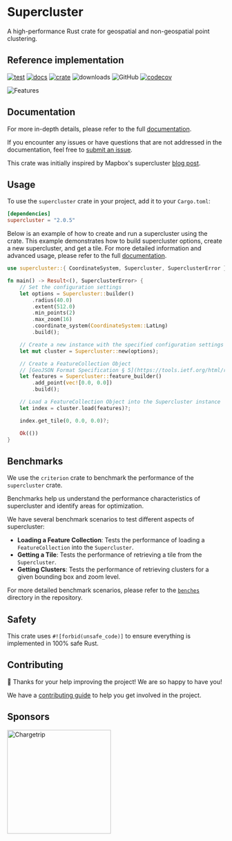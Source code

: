 # Supercluster

A high-performance Rust crate for geospatial and non-geospatial point clustering.

## Reference implementation

[![test](https://github.com/chargetrip/supercluster-rs/actions/workflows/test.yml/badge.svg)](https://github.com/chargetrip/supercluster-rs/actions/workflows/test.yml)
[![docs](https://docs.rs/supercluster/badge.svg)](https://docs.rs/supercluster)
[![crate](https://img.shields.io/crates/v/supercluster.svg)](https://crates.io/crates/supercluster)
![downloads](https://img.shields.io/crates/d/supercluster)
![GitHub](https://img.shields.io/github/license/chargetrip/supercluster-rs)
[![codecov](https://codecov.io/gh/chargetrip/supercluster-rs/graph/badge.svg?token=0S31CZY2ZJ)](https://codecov.io/gh/chargetrip/supercluster-rs)

![Features](https://cloud.githubusercontent.com/assets/25395/11857351/43407b46-a40c-11e5-8662-e99ab1cd2cb7.gif)

## Documentation

For more in-depth details, please refer to the full [documentation](https://docs.rs/supercluster).

If you encounter any issues or have questions that are not addressed in the documentation, feel free to [submit an issue](https://github.com/chargetrip/supercluster-rs/issues).

This crate was initially inspired by Mapbox's supercluster [blog post](https://blog.mapbox.com/clustering-millions-of-points-on-a-map-with-supercluster-272046ec5c97).

## Usage

To use the `supercluster` crate in your project, add it to your `Cargo.toml`:

```toml
[dependencies]
supercluster = "2.0.5"
```

Below is an example of how to create and run a supercluster using the crate.
This example demonstrates how to build supercluster options, create a new supercluster, and get a tile.
For more detailed information and advanced usage, please refer to the full [documentation](https://docs.rs/supercluster).

```rust
use supercluster::{ CoordinateSystem, Supercluster, SuperclusterError };

fn main() -> Result<(), SuperclusterError> {
    // Set the configuration settings
    let options = Supercluster::builder()
        .radius(40.0)
        .extent(512.0)
        .min_points(2)
        .max_zoom(16)
        .coordinate_system(CoordinateSystem::LatLng)
        .build();

    // Create a new instance with the specified configuration settings
    let mut cluster = Supercluster::new(options);

    // Create a FeatureCollection Object
    // [GeoJSON Format Specification § 5](https://tools.ietf.org/html/rfc7946#section-5)
    let features = Supercluster::feature_builder()
        .add_point(vec![0.0, 0.0])
        .build();

    // Load a FeatureCollection Object into the Supercluster instance
    let index = cluster.load(features)?;

    index.get_tile(0, 0.0, 0.0)?;

    Ok(())
}
```

## Benchmarks

We use the `criterion` crate to benchmark the performance of the `supercluster` crate.

Benchmarks help us understand the performance characteristics of supercluster and identify areas for optimization.

We have several benchmark scenarios to test different aspects of supercluster:

- **Loading a Feature Collection**: Tests the performance of loading a `FeatureCollection` into the `Supercluster`.
- **Getting a Tile**: Tests the performance of retrieving a tile from the `Supercluster`.
- **Getting Clusters**: Tests the performance of retrieving clusters for a given bounding box and zoom level.

For more detailed benchmark scenarios, please refer to the [`benches`](https://github.com/chargetrip/supercluster-rs/tree/main/benches) directory in the repository.

## Safety

This crate uses `#![forbid(unsafe_code)]` to ensure everything is implemented in 100% safe Rust.

## Contributing

🎈 Thanks for your help improving the project! We are so happy to have you!

We have a [contributing guide](https://github.com/chargetrip/supercluster-rs/blob/main/CONTRIBUTING.md) to help you get involved in the project.

## Sponsors

<a href="https://www.chargetrip.com" target="_blank">
    <img src="https://dka575ofm4ao0.cloudfront.net/pages-transactional_logos/retina/149188/Chargetrip_Combined_-_Black.png" width="240" alt="Chargetrip">
</a>
